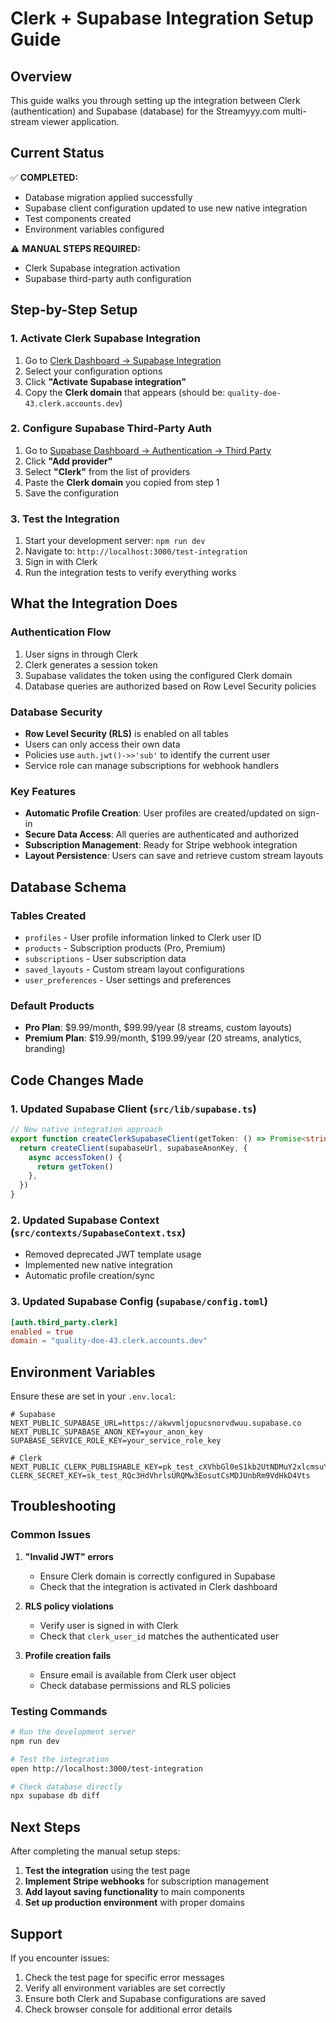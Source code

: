 # Clerk + Supabase Integration Setup Guide

## Overview

This guide walks you through setting up the integration between Clerk (authentication) and Supabase (database) for the Streamyyy.com multi-stream viewer application.

## Current Status

✅ **COMPLETED:**
- Database migration applied successfully
- Supabase client configuration updated to use new native integration
- Test components created
- Environment variables configured

⚠️ **MANUAL STEPS REQUIRED:**
- Clerk Supabase integration activation
- Supabase third-party auth configuration

## Step-by-Step Setup

### 1. Activate Clerk Supabase Integration

1. Go to [Clerk Dashboard → Supabase Integration](https://dashboard.clerk.com/setup/supabase)
2. Select your configuration options
3. Click **"Activate Supabase integration"**
4. Copy the **Clerk domain** that appears (should be: `quality-doe-43.clerk.accounts.dev`)

### 2. Configure Supabase Third-Party Auth

1. Go to [Supabase Dashboard → Authentication → Third Party](https://supabase.com/dashboard/project/akwvmljopucsnorvdwuu/auth/third-party)
2. Click **"Add provider"**
3. Select **"Clerk"** from the list of providers
4. Paste the **Clerk domain** you copied from step 1
5. Save the configuration

### 3. Test the Integration

1. Start your development server: `npm run dev`
2. Navigate to: `http://localhost:3000/test-integration`
3. Sign in with Clerk
4. Run the integration tests to verify everything works

## What the Integration Does

### Authentication Flow
1. User signs in through Clerk
2. Clerk generates a session token
3. Supabase validates the token using the configured Clerk domain
4. Database queries are authorized based on Row Level Security policies

### Database Security
- **Row Level Security (RLS)** is enabled on all tables
- Users can only access their own data
- Policies use `auth.jwt()->>'sub'` to identify the current user
- Service role can manage subscriptions for webhook handlers

### Key Features
- **Automatic Profile Creation**: User profiles are created/updated on sign-in
- **Secure Data Access**: All queries are authenticated and authorized
- **Subscription Management**: Ready for Stripe webhook integration
- **Layout Persistence**: Users can save and retrieve custom stream layouts

## Database Schema

### Tables Created
- `profiles` - User profile information linked to Clerk user ID
- `products` - Subscription products (Pro, Premium)
- `subscriptions` - User subscription data
- `saved_layouts` - Custom stream layout configurations
- `user_preferences` - User settings and preferences

### Default Products
- **Pro Plan**: $9.99/month, $99.99/year (8 streams, custom layouts)
- **Premium Plan**: $19.99/month, $199.99/year (20 streams, analytics, branding)

## Code Changes Made

### 1. Updated Supabase Client (`src/lib/supabase.ts`)
```typescript
// New native integration approach
export function createClerkSupabaseClient(getToken: () => Promise<string | null>) {
  return createClient(supabaseUrl, supabaseAnonKey, {
    async accessToken() {
      return getToken()
    },
  })
}
```

### 2. Updated Supabase Context (`src/contexts/SupabaseContext.tsx`)
- Removed deprecated JWT template usage
- Implemented new native integration
- Automatic profile creation/sync

### 3. Updated Supabase Config (`supabase/config.toml`)
```toml
[auth.third_party.clerk]
enabled = true
domain = "quality-doe-43.clerk.accounts.dev"
```

## Environment Variables

Ensure these are set in your `.env.local`:

```env
# Supabase
NEXT_PUBLIC_SUPABASE_URL=https://akwvmljopucsnorvdwuu.supabase.co
NEXT_PUBLIC_SUPABASE_ANON_KEY=your_anon_key
SUPABASE_SERVICE_ROLE_KEY=your_service_role_key

# Clerk
NEXT_PUBLIC_CLERK_PUBLISHABLE_KEY=pk_test_cXVhbGl0eS1kb2UtNDMuY2xlcmsuYWNjb3VudHMuZGV2JA
CLERK_SECRET_KEY=sk_test_RQc3HdVhrlsURQMw3EosutCsMDJUnbRm9VdHkD4Vts
```

## Troubleshooting

### Common Issues

1. **"Invalid JWT" errors**
   - Ensure Clerk domain is correctly configured in Supabase
   - Check that the integration is activated in Clerk dashboard

2. **RLS policy violations**
   - Verify user is signed in with Clerk
   - Check that `clerk_user_id` matches the authenticated user

3. **Profile creation fails**
   - Ensure email is available from Clerk user object
   - Check database permissions and RLS policies

### Testing Commands

```bash
# Run the development server
npm run dev

# Test the integration
open http://localhost:3000/test-integration

# Check database directly
npx supabase db diff
```

## Next Steps

After completing the manual setup steps:

1. **Test the integration** using the test page
2. **Implement Stripe webhooks** for subscription management
3. **Add layout saving functionality** to main components
4. **Set up production environment** with proper domains

## Support

If you encounter issues:
1. Check the test page for specific error messages
2. Verify all environment variables are set correctly
3. Ensure both Clerk and Supabase configurations are saved
4. Check browser console for additional error details
